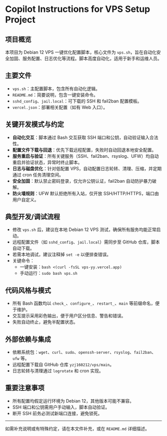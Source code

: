 # Copilot Instructions for VPS Setup Project

## 项目概览

本项目为 Debian 12 VPS 一键优化配置脚本，核心文件为 `vps.sh`，旨在自动化安全加固、服务配置、日志优化等流程。脚本高度自动化，适用于新手和运维人员。

## 主要文件

- `vps.sh`：主配置脚本，包含所有自动化逻辑。
- `README.md`：简要说明，包含一键安装命令。
- `sshd_config`、`jail.local`：可下载的 SSH 和 fail2ban 配置模板。
- `vercel.json`：部署相关配置（如有 Web 入口）。

## 关键开发模式与约定

- **自动化交互**：脚本通过 Bash 交互获取 SSH 端口和公钥，自动验证输入合法性。
- **配置文件下载与回退**：优先下载远程配置，失败时自动回退本地安全配置。
- **服务重启与验证**：所有关键服务（SSH、fail2ban、rsyslog、UFW）均自动重启并验证状态，异常时终止脚本。
- **日志与磁盘优化**：针对低配置 VPS，自动配置日志轮转、清理、压缩，并定期通过 cron 任务清理空间。
- **安全加固**：默认禁止密码登录，仅允许公钥认证，fail2ban 自动防护暴力破解。
- **防火墙规则**：UFW 默认拒绝所有入站，仅开放 SSH/HTTP/HTTPS，端口由用户自定义。

## 典型开发/调试流程

- 修改 `vps.sh` 后，建议在本地 Debian 12 VPS 测试，确保所有服务均能正常启动。
- 远程配置文件（如 `sshd_config`、`jail.local`）需同步至 GitHub 仓库，脚本自动下载。
- 若需本地调试，建议注释掉 `set -e` 以便排查错误。
- 关键命令：
  - 一键安装：`bash <(curl -fsSL vps-yy.vercel.app)`
  - 手动运行：`sudo bash vps.sh`

## 代码风格与模式

- 所有 Bash 函数均以 `check_`、`configure_`、`restart_`、`main` 等前缀命名，便于维护。
- 交互提示采用彩色输出，便于用户区分信息、警告和错误。
- 失败自动终止，避免半配置状态。

## 外部依赖与集成

- 依赖系统包：`wget`、`curl`、`sudo`、`openssh-server`、`rsyslog`、`fail2ban`、`ufw` 等。
- 远程配置下载自 GitHub 仓库 `yzj160212/vps/main`。
- 日志轮转与清理通过 `logrotate` 和 cron 实现。

## 重要注意事项

- 所有配置均假定运行环境为 Debian 12，其他版本可能不兼容。
- SSH 端口和公钥需用户手动输入，脚本自动验证。
- 断开 SSH 前务必测试新端口连接，避免锁死。

---

如需补充说明或有特殊约定，请在本文件补充，或在 `README.md` 详细描述。

